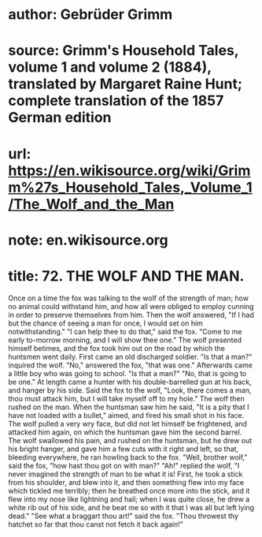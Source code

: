 # author: Gebrüder Grimm
# source: Grimm's Household Tales, volume 1 and volume 2 (1884), translated by Margaret Raine Hunt; complete translation of the 1857 German edition
# url: https://en.wikisource.org/wiki/Grimm%27s_Household_Tales,_Volume_1/The_Wolf_and_the_Man
# note: en.wikisource.org
# title: 72. THE WOLF AND THE MAN. 

Once on a time the fox was talking to the wolf of the strength of man; how no animal could withstand him, and how all were obliged to employ cunning in order to preserve themselves from him. Then the wolf answered, "If I had but the chance of seeing a man for once, I would set on him notwithstanding." "I can help thee to do that," said the fox. "Come to me early to-morrow morning, and I will show thee one." The wolf presented himself betimes, and the fox took him out on the road by which the huntsmen went daily. First came an old discharged soldier. "Is that a man?" inquired the wolf. "No," answered the fox, "that was one." Afterwards came a little boy who was going to school. "Is that a man?" "No, that is going to be one." At length came a hunter with his double-barrelled gun at his back, and hanger by his side. Said the fox to the wolf, "Look, there comes a man, thou must attack him, but I will take myself off to my hole." The wolf then rushed on the man. When the huntsman saw him he said, "It is a pity that I have not loaded with a bullet," aimed, and fired his small shot in his face. The wolf pulled a very wry face, but did not let himself be frightened, and attacked him again, on which the huntsman gave him the second barrel. The wolf swallowed his pain, and rushed on the huntsman, but he ​drew out his bright hanger, and gave him a few cuts with it right and left, so that, bleeding everywhere, he ran howling back to the fox. "Well, brother wolf," said the fox, "how hast thou got on with man?" "Ah!" replied the wolf, "I never imagined the strength of man to be what it is! First, he took a stick from his shoulder, and blew into it, and then something flew into my face which tickled me terribly; then he breathed once more into the stick, and it flew into my nose like lightning and hail; when I was quite close, he drew a white rib out of his side, and he beat me so with it that I was all but left lying dead." "See what a braggart thou art!" said the fox. "Thou throwest thy hatchet so far that thou canst not fetch it back again!" 

